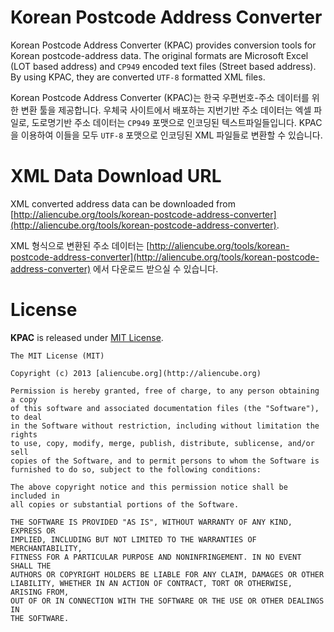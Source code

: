 # Korean Postcode Address Converter #

Korean Postcode Address Converter (KPAC) provides conversion tools for Korean postcode-address data. The original formats are Microsoft Excel (LOT based address) and `CP949` encoded text files (Street based address). By using KPAC, they are converted `UTF-8` formatted XML files.

Korean Postcode Address Converter (KPAC)는 한국 우편번호-주소 데이터를 위한 변환 툴을 제공합니다. 우체국 사이트에서 배포하는 지번기반 주소 데이터는 엑셀 파일로, 도로명기반 주소 데이터는 `CP949` 포맷으로 인코딩된 텍스트파일들입니다. KPAC을 이용하여 이들을 모두 `UTF-8` 포맷으로 인코딩된 XML 파일들로 변환할 수 있습니다.


# XML Data Download URL #

XML converted address data can be downloaded from [http://aliencube.org/tools/korean-postcode-address-converter](http://aliencube.org/tools/korean-postcode-address-converter).

XML 형식으로 변환된 주소 데이터는 [http://aliencube.org/tools/korean-postcode-address-converter](http://aliencube.org/tools/korean-postcode-address-converter) 에서 다운로드 받으실 수 있습니다.


# License #

**KPAC** is released under [MIT License](http://opensource.org/licenses/MIT).

	The MIT License (MIT)
	
	Copyright (c) 2013 [aliencube.org](http://aliencube.org)
	
	Permission is hereby granted, free of charge, to any person obtaining a copy
	of this software and associated documentation files (the "Software"), to deal
	in the Software without restriction, including without limitation the rights
	to use, copy, modify, merge, publish, distribute, sublicense, and/or sell
	copies of the Software, and to permit persons to whom the Software is
	furnished to do so, subject to the following conditions:
	
	The above copyright notice and this permission notice shall be included in
	all copies or substantial portions of the Software.
	
	THE SOFTWARE IS PROVIDED "AS IS", WITHOUT WARRANTY OF ANY KIND, EXPRESS OR
	IMPLIED, INCLUDING BUT NOT LIMITED TO THE WARRANTIES OF MERCHANTABILITY,
	FITNESS FOR A PARTICULAR PURPOSE AND NONINFRINGEMENT. IN NO EVENT SHALL THE
	AUTHORS OR COPYRIGHT HOLDERS BE LIABLE FOR ANY CLAIM, DAMAGES OR OTHER
	LIABILITY, WHETHER IN AN ACTION OF CONTRACT, TORT OR OTHERWISE, ARISING FROM,
	OUT OF OR IN CONNECTION WITH THE SOFTWARE OR THE USE OR OTHER DEALINGS IN
	THE SOFTWARE.